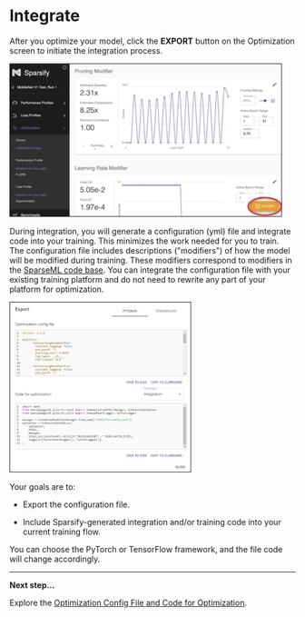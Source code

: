 <!--
Copyright (c) 2021 - present / Neuralmagic, Inc. All Rights Reserved.

Licensed under the Apache License, Version 2.0 (the "License");
you may not use this file except in compliance with the License.
You may obtain a copy of the License at

   http://www.apache.org/licenses/LICENSE-2.0

Unless required by applicable law or agreed to in writing,
software distributed under the License is distributed on an "AS IS" BASIS,
WITHOUT WARRANTIES OR CONDITIONS OF ANY KIND, either express or implied.
See the License for the specific language governing permissions and
limitations under the License.
-->

# Integrate

After you optimize your model, click the **EXPORT** button on the Optimization screen to initiate the integration process.

<kbd><img src="images/image_59.jpg" alt="(Export button circled)" width="480" height="270" /></kbd>

During integration, you will generate a configuration (yml) file and integrate code into your training. This minimizes the work needed for you to train. The configuration file includes descriptions ("modifiers") of how the model will be modified during training. These modifiers correspond to modifiers in the [SparseML code base](https://github.com/neuralmagic/sparseml/). You can integrate the configuration file with your existing training platform and do not need to rewrite any part of your platform for optimization.

<kbd><img src="images/image_60.jpg" alt="(Configuration file)" width="320" height="300" /></kbd>

Your goals are to:

- Export the configuration file.

- Include Sparsify-generated integration and/or training code into your current training flow.

You can choose the PyTorch or TensorFlow framework, and the file code will change accordingly.

---
**Next step...**

Explore the [Optimization Config File and Code for Optimization](https://docs.neuralmagic.com/archive/sparsify/main/source/userguide/06a-optimize-config.html).
